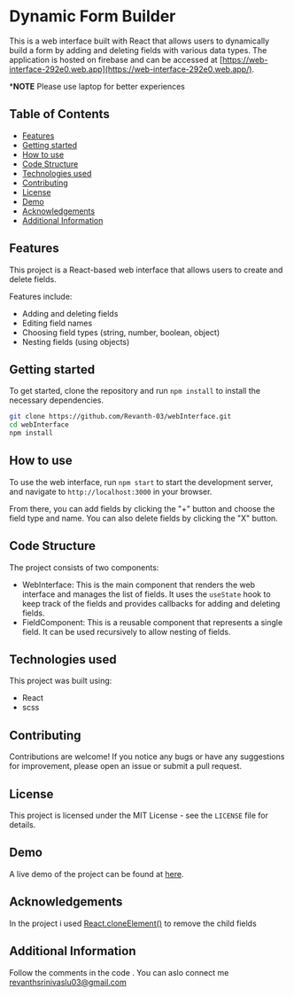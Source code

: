 # Dynamic Form Builder

This is a web interface built with React that allows users to dynamically build a form by adding and deleting fields with various data types. The application is hosted on firebase and can be accessed at [https://web-interface-292e0.web.app](https://web-interface-292e0.web.app/).

***NOTE** Please use laptop for better experiences

## Table of Contents

- [Features](#features)
- [Getting started](#getting-started)
- [How to use](#how-to-use)
- [Code Structure](#code-structure)
- [Technologies used](#technologies-used)
- [Contributing](#contributing)
- [License](#license)
- [Demo](#demo)
- [Acknowledgements](#acknowledgements)
- [Additional Information](#additional-information)

## Features

This project is a React-based web interface that allows users to create and delete fields.

Features include:

- Adding and deleting fields
- Editing field names
- Choosing field types (string, number, boolean, object)
- Nesting fields (using objects)

## Getting started

To get started, clone the repository and run `npm install` to install the necessary dependencies.

```bash
git clone https://github.com/Revanth-03/webInterface.git                  # Clones the repository
cd webInterface                                                           # Navigates to the cloned directory
npm install                                                               # Installs the required dependencies
```

## How to use
To use the web interface, run `npm start` to start the development server, and navigate to `http://localhost:3000` in your browser.

From there, you can add fields by clicking the "+" button and choose the field type and name. You can also delete fields by clicking the "X" button.

## Code Structure
The project consists of two components:

- WebInterface: This is the main component that renders the web interface and manages the list of fields. It uses the `useState` hook to keep track of the fields and provides callbacks for adding and deleting fields.
- FieldComponent: This is a reusable component that represents a single field. It can be used recursively to allow nesting of fields.

## Technologies used
This project was built using:

- React
- scss

## Contributing
Contributions are welcome! If you notice any bugs or have any suggestions for improvement, please open an issue or submit a pull request.

## License
This project is licensed under the MIT License - see the `LICENSE` file for details.

## Demo
A live demo of the project can be found at [here](https://youtu.be/TIAJ8LTTCKI).

## Acknowledgements
In the project i used [React.cloneElement()](https://blog.logrocket.com/using-react-cloneelement-function/) to remove the child fields

## Additional Information
Follow the comments in the code . You can aslo connect me [revanthsrinivaslu03@gmail.com](revanthsrinivaslu03@gmail.com)

